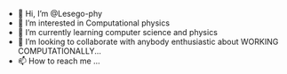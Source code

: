 - 👋 Hi, I’m @Lesego-phy
- 👀 I’m interested in Computational physics
- 🌱 I’m currently learning computer science and physics
- 💞️ I’m looking to collaborate with anybody enthusiastic about WORKING COMPUTATIONALLY...
- 📫 How to reach me ...

<!---
Lesego-phy/Lesego-phy is a ✨ special ✨ repository because its `README.md` (this file) appears on your GitHub profile.
You can click the Preview link to take a look at your changes.
--->
